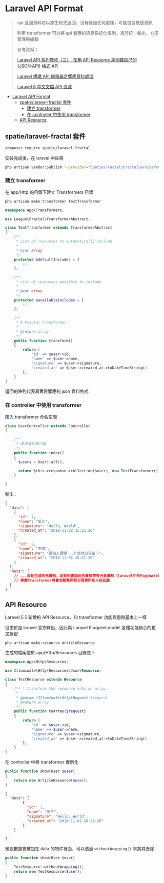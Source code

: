 # Laravel API Format

> api 返回資料若以原生格式返回，沒有經過任何處理，可能包含敏感資訊
>
> 利用 transformer 可以將 api 響應的訊息系統化規則，進行統一輸出，方便管理與編輯
>
> 參考資料：
>
> [Laravel API 系列教程（三）：使用 API Resource 来创建自己的 {JSON:API} 格式 API](https://laravelacademy.org/post/9203)
>
> [Laravel 構建 API 伺服器之響應資料處理](https://www.796t.com/content/1545181747.html)
>
> [Laravel 8 中文文檔 API 资源](https://learnku.com/docs/laravel/8.x/eloquent-resources/9410)

- [Laravel API Format](#laravel-api-format)
  - [spatie/laravel-fractal 套件](#spatielaravel-fractal-套件)
    - [建立 transformer](#建立-transformer)
    - [在 controller 中使用 transformer](#在-controller-中使用-transformer)
  - [API Resource](#api-resource)

## spatie/laravel-fractal 套件

```bash
composer require spatie/laravel-fractal
```

安裝完成後，在 laravel 中註冊

```bash
php artisan vendor:publish --provider="Spatie\Fractal\FractalServiceProvider"
```

### 建立 transformer

在 app/Http 的目錄下建立 Transformers 目錄

```bash
php artisan make:transformer TestTransformer
```

```php
namespace App\Transformers;

use League\Fractal\TransformerAbstract;

class TeatTransformer extends TransformerAbstract
{
    /**
     * List of resources to automatically include
     *
     * @var array
     */
    protected $defaultIncludes = [
        //
    ];

    /**
     * List of resources possible to include
     *
     * @var array
     */
    protected $availableIncludes = [
        //
    ];

    /**
     * A Fractal transformer.
     *
     * @return array
     */
    public function transform()
    {
        return [
            'id' => $user->id,
            'name' => $user->name,
            'signature' => $user->signature,
            'created_at' => $user->created_at->toDateTimeString()
        ];
    }
}
```

返回的陣列代表真實要響應的 json 資料格式

### 在 controller 中使用 transformer

匯入 transformer 命名空間

```php
class UserController extends Controller
{

    /**
     * 使用者列表介面
     */
    public function index()
    {
      $users = User::all();

      return $this->response->collection($users, new TestTransformer());
    }

}
```

輸出：

```json
{
  "data": [
    {
      "id": 1,
      "name": "張三",
      "signature": "Hello, World",
      "created_at": "2018-11-02 16:21:20"
    },
    {
      "id": 2,
      "name": "李四",
      "signature": "這個人很懶...什麼也沒有留下",
      "created_at": "2018-11-02 16:21:20"
    }
  ],
  "meta": {
    // ...自動生成的元資料，如果你查詢出的資料帶有分頁資料（laravel中的Paginate）
    // 那麼Transformer將會自動幫你把分頁資料加入在此處
  }
}
```

## API Resource

Laravel 5.5 新增的 API Resource，和 transformer 功能與思路基本上一樣

但由於是 laravel 官方釋出，因此與 Laravel Eloquent model 各種功能結合的更加緊密

```bash
php artisan make:resource ArticleResource
```

生成的檔案位於 app/Http/Resources 目錄底下

```php
namespace App\Http\Resources;

use Illuminate\Http\Resources\Json\Resource;

class TestResource extends Resource
{
    /** * Transform the resource into an array.
     *
     * @param \Illuminate\Http\Request $request
     * @return array
     */
    public function toArray($request)
    {
        return [
            'id' => $user->id,
            'name' => $user->name,
            'signature' => $user->signature,
            'created_at' => $user->created_at->toDateTimeString()
        ];
    }
}
```

在 controller 中將 transformer 實例化

```php
public function show(User $user)
{
    return new ArticleResource($user);
}
```

```json
{
  "data": {
        {
          "id": 1,
          "name": "張三",
          "signature": "Hello, World",
          "created_at": "2018-11-02 16:21:20"
        }
    }

}
```

預設數據會被包在 data 的物件裡面，可以透過 `withoutWrapping()` 來將其去除

```php
public function show(User $user)
{
    TestResource::withoutWrapping();
    return new TestResource($user);
}
```
